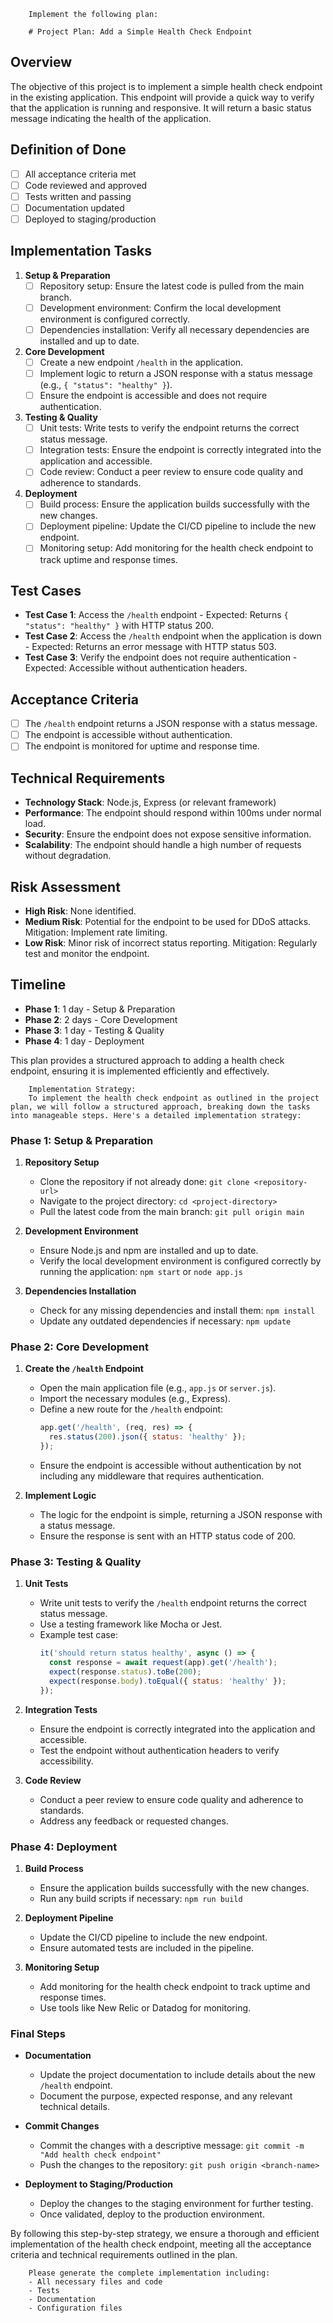 
        Implement the following plan:
        
        # Project Plan: Add a Simple Health Check Endpoint

## Overview
The objective of this project is to implement a simple health check endpoint in the existing application. This endpoint will provide a quick way to verify that the application is running and responsive. It will return a basic status message indicating the health of the application.

## Definition of Done
- [ ] All acceptance criteria met
- [ ] Code reviewed and approved
- [ ] Tests written and passing
- [ ] Documentation updated
- [ ] Deployed to staging/production

## Implementation Tasks

1. **Setup & Preparation**
   - [ ] Repository setup: Ensure the latest code is pulled from the main branch.
   - [ ] Development environment: Confirm the local development environment is configured correctly.
   - [ ] Dependencies installation: Verify all necessary dependencies are installed and up to date.

2. **Core Development**
   - [ ] Create a new endpoint `/health` in the application.
   - [ ] Implement logic to return a JSON response with a status message (e.g., `{ "status": "healthy" }`).
   - [ ] Ensure the endpoint is accessible and does not require authentication.

3. **Testing & Quality**
   - [ ] Unit tests: Write tests to verify the endpoint returns the correct status message.
   - [ ] Integration tests: Ensure the endpoint is correctly integrated into the application and accessible.
   - [ ] Code review: Conduct a peer review to ensure code quality and adherence to standards.

4. **Deployment**
   - [ ] Build process: Ensure the application builds successfully with the new changes.
   - [ ] Deployment pipeline: Update the CI/CD pipeline to include the new endpoint.
   - [ ] Monitoring setup: Add monitoring for the health check endpoint to track uptime and response times.

## Test Cases
- **Test Case 1**: Access the `/health` endpoint - Expected: Returns `{ "status": "healthy" }` with HTTP status 200.
- **Test Case 2**: Access the `/health` endpoint when the application is down - Expected: Returns an error message with HTTP status 503.
- **Test Case 3**: Verify the endpoint does not require authentication - Expected: Accessible without authentication headers.

## Acceptance Criteria
- [ ] The `/health` endpoint returns a JSON response with a status message.
- [ ] The endpoint is accessible without authentication.
- [ ] The endpoint is monitored for uptime and response time.

## Technical Requirements
- **Technology Stack**: Node.js, Express (or relevant framework)
- **Performance**: The endpoint should respond within 100ms under normal load.
- **Security**: Ensure the endpoint does not expose sensitive information.
- **Scalability**: The endpoint should handle a high number of requests without degradation.

## Risk Assessment
- **High Risk**: None identified.
- **Medium Risk**: Potential for the endpoint to be used for DDoS attacks. Mitigation: Implement rate limiting.
- **Low Risk**: Minor risk of incorrect status reporting. Mitigation: Regularly test and monitor the endpoint.

## Timeline
- **Phase 1**: 1 day - Setup & Preparation
- **Phase 2**: 2 days - Core Development
- **Phase 3**: 1 day - Testing & Quality
- **Phase 4**: 1 day - Deployment

This plan provides a structured approach to adding a health check endpoint, ensuring it is implemented efficiently and effectively.
        
        Implementation Strategy:
        To implement the health check endpoint as outlined in the project plan, we will follow a structured approach, breaking down the tasks into manageable steps. Here's a detailed implementation strategy:

### Phase 1: Setup & Preparation

1. **Repository Setup**
   - Clone the repository if not already done: `git clone <repository-url>`
   - Navigate to the project directory: `cd <project-directory>`
   - Pull the latest code from the main branch: `git pull origin main`

2. **Development Environment**
   - Ensure Node.js and npm are installed and up to date.
   - Verify the local development environment is configured correctly by running the application: `npm start` or `node app.js`

3. **Dependencies Installation**
   - Check for any missing dependencies and install them: `npm install`
   - Update any outdated dependencies if necessary: `npm update`

### Phase 2: Core Development

1. **Create the `/health` Endpoint**
   - Open the main application file (e.g., `app.js` or `server.js`).
   - Import the necessary modules (e.g., Express).
   - Define a new route for the `/health` endpoint:
     ```javascript
     app.get('/health', (req, res) => {
       res.status(200).json({ status: 'healthy' });
     });
     ```
   - Ensure the endpoint is accessible without authentication by not including any middleware that requires authentication.

2. **Implement Logic**
   - The logic for the endpoint is simple, returning a JSON response with a status message.
   - Ensure the response is sent with an HTTP status code of 200.

### Phase 3: Testing & Quality

1. **Unit Tests**
   - Write unit tests to verify the `/health` endpoint returns the correct status message.
   - Use a testing framework like Mocha or Jest.
   - Example test case:
     ```javascript
     it('should return status healthy', async () => {
       const response = await request(app).get('/health');
       expect(response.status).toBe(200);
       expect(response.body).toEqual({ status: 'healthy' });
     });
     ```

2. **Integration Tests**
   - Ensure the endpoint is correctly integrated into the application and accessible.
   - Test the endpoint without authentication headers to verify accessibility.

3. **Code Review**
   - Conduct a peer review to ensure code quality and adherence to standards.
   - Address any feedback or requested changes.

### Phase 4: Deployment

1. **Build Process**
   - Ensure the application builds successfully with the new changes.
   - Run any build scripts if necessary: `npm run build`

2. **Deployment Pipeline**
   - Update the CI/CD pipeline to include the new endpoint.
   - Ensure automated tests are included in the pipeline.

3. **Monitoring Setup**
   - Add monitoring for the health check endpoint to track uptime and response times.
   - Use tools like New Relic or Datadog for monitoring.

### Final Steps

- **Documentation**
  - Update the project documentation to include details about the new `/health` endpoint.
  - Document the purpose, expected response, and any relevant technical details.

- **Commit Changes**
  - Commit the changes with a descriptive message: `git commit -m "Add health check endpoint"`
  - Push the changes to the repository: `git push origin <branch-name>`

- **Deployment to Staging/Production**
  - Deploy the changes to the staging environment for further testing.
  - Once validated, deploy to the production environment.

By following this step-by-step strategy, we ensure a thorough and efficient implementation of the health check endpoint, meeting all the acceptance criteria and technical requirements outlined in the plan.
        
        Please generate the complete implementation including:
        - All necessary files and code
        - Tests
        - Documentation
        - Configuration files
        